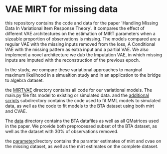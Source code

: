 # VAE MIRT for missing data
this repository contains the code and data for the paper 'Handling Missing Data In Variational Item Response Theory'. It compares the effect of different VAE architectures on the estimation of MIRT parameters when a sizeable proportion of observations is missing. The models compared are a regular VAE with the missing inputs removed from the loss, A Conditional VAE with the missing pattern as extra input and a partial VAE. We also implement a novel architecture we dub the Imputation VAE, in which missing inputs are imputed with the reconstruction of the previous epoch. 

In the study, we compare these variational approaches to marginal maximum likelihood in a simualtion study and in an application to the bridge to algebra dataset. 

the [MIRTVAE](MIRTVAE/) directory contains all code for our variational models. The main.py file fits model to existing or simulated data. and the [additional scripts](MIRTVAE/additional_scripts) subdirectory contains the code used to fit MML models to simulated data, as well as the code to fit models to the BTA dataset using both mirt and CVAE. 

The [data](data/) directory contains the BTA datafiles as well as all QMatrices used in the paper. We provide both preprocessed subset of the BTA dataset, as well as the dataset with 30% of observations removed. 

the [parameter](parameters)directory contains the paramter estimates of mirt and cvae on the missing dataset, as well as the mirt estimates on the complete dataset. 
